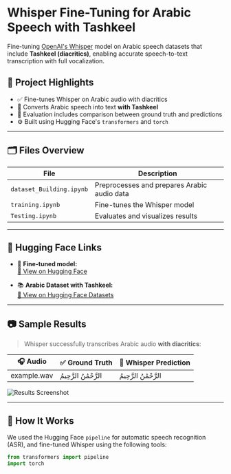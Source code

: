 # Whisper Fine-Tuning for Arabic Speech with Tashkeel

Fine-tuning [OpenAI's Whisper](https://github.com/openai/whisper) model on Arabic speech datasets that include **Tashkeel (diacritics)**, enabling accurate speech-to-text transcription with full vocalization.

## 🎯 Project Highlights

- ✅ Fine-tunes Whisper on Arabic audio with diacritics
- 🎤 Converts Arabic speech into text **with Tashkeel**
- 🔎 Evaluation includes comparison between ground truth and predictions
- ⚙️ Built using Hugging Face's `transformers` and `torch`

---

## 🗂️ Files Overview

| File                     | Description                                  |
|--------------------------|----------------------------------------------|
| `dataset_Building.ipynb` | Preprocesses and prepares Arabic audio data  |
| `training.ipynb`         | Fine-tunes the Whisper model                 |
| `Testing.ipynb`          | Evaluates and visualizes results             |

---

## 🔗 Hugging Face Links

- 🤗 **Fine-tuned model:**  
  [🔗 View on Hugging Face](https://huggingface.co/your-username/your-model-name)

- 📚 **Arabic Dataset with Tashkeel:**  
  [🔗 View on Hugging Face Datasets](https://huggingface.co/datasets/your-username/your-dataset-name)

---

## 📷 Sample Results

> Whisper successfully transcribes Arabic audio **with diacritics**:

| 🎧 Audio | ✅ Ground Truth | 🤖 Whisper Prediction |
|---------|----------------|------------------------|
| example.wav | الرَّحْمَٰنُ الرَّحِيمُ | الرَّحْمَٰنُ الرَّحِيمُ |

![Results Screenshot](./results/sample_output.png)

---

## 🧠 How It Works

We used the Hugging Face `pipeline` for automatic speech recognition (ASR), and fine-tuned Whisper using the following tools:

```python
from transformers import pipeline
import torch
